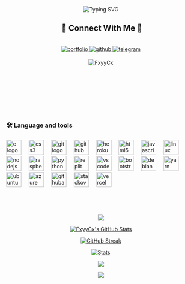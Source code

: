
<div align="center">
    <img
        src="https://readme-typing-svg.herokuapp.com?font=GlossAndBloom&size=30&duration=4997&color=993300&background=FF673200&center=true&vCenter=true&lines=Hey+there!;It's+me,+FxyyCxx!;Welcome;To+my+GitHub+world!🚀"
            alt="Typing SVG"
        /
        >
    </a>
</p>
</div>
<h2 align ="center"> 📝 Connect With Me 📝</h2>
<br> 
<div align="center">
<a href="https://fxyycxx-profile.vercel.app" target="_blank">
<img src=https://img.shields.io/badge/Portfolio-E4405F?style=for-the-badge&logo=portfolio&logoColor=white alt=portfolio style="margin-bottom: 5px;" />
</a> 
<a href="https://github.com/FxyyCx" target="_blank">
<img src=https://img.shields.io/badge/Github-E4405F?style=for-the-badge&logo=github&logoColor=white alt=github style="margin-bottom: 5px;" />
</a>  
<a href="https://t.me/fxyycxx2" target="_blank">
<img src=https://img.shields.io/badge/telegram-%2324292e.svg?&style=for-the-badge&logo=telegram&logoColor=white alt=telegram style="margin-bottom: 5px;" />
</a>
<p align="center"> <img src="https://komarev.com/ghpvc/?username=FxyyCx&label=Profile%20views&color=0e75b6&style=flat" alt="FxyyCx" /> </p>
<br>
<br>

<h2 align="center"></h2>


<br>

</p> 
<div align="center">
  <!-- <img src="https://avatars.githubusercontent.com/u/124222684?v=4" alt="Your Profile Picture" width="200" height="200"> -->

  <br>
    
###

<h3 align="left">🛠 Language and tools</h3>

###

<div align="left">
  <img src="https://skillicons.dev/icons?i=c" height="40" alt="c logo"  />
  <img width="12" />
  <img src="https://cdn.jsdelivr.net/gh/devicons/devicon/icons/css3/css3-original.svg" height="40" alt="css3 logo"  />
  <img width="12" />
  <img src="https://skillicons.dev/icons?i=git" height="40" alt="git logo"  />
  <img width="12" />
  <img src="https://skillicons.dev/icons?i=github" height="40" alt="github logo"  />
  <img width="12" />
  <img src="https://cdn.jsdelivr.net/gh/devicons/devicon/icons/heroku/heroku-original.svg" height="40" alt="heroku logo"  />
  <img width="12" />
  <img src="https://skillicons.dev/icons?i=html" height="40" alt="html5 logo"  />
  <img width="12" />
  <img src="https://skillicons.dev/icons?i=js" height="40" alt="javascript logo"  />
  <img width="12" />
  <img src="https://skillicons.dev/icons?i=linux" height="40" alt="linux logo"  />
  <img width="12" />
  <img src="https://skillicons.dev/icons?i=nodejs" height="40" alt="nodejs logo"  />
  <img width="12" />
  <img src="https://skillicons.dev/icons?i=raspberrypi" height="40" alt="raspberrypi logo"  />
  <img width="12" />
  <img src="https://skillicons.dev/icons?i=py" height="40" alt="python logo"  />
  <img width="12" />
  <img src="https://skillicons.dev/icons?i=replit" height="40" alt="replit logo"  />
  <img width="12" />
  <img src="https://skillicons.dev/icons?i=vscode" height="40" alt="vscode logo"  />
  <img width="12" />
  <img src="https://cdn.jsdelivr.net/gh/devicons/devicon/icons/bootstrap/bootstrap-original.svg" height="40" alt="bootstrap logo"  />
  <img width="12" />
  <img src="https://cdn.jsdelivr.net/gh/devicons/devicon/icons/debian/debian-original.svg" height="40" alt="debian logo"  />
  <img width="12" />
  <img src="https://cdn.jsdelivr.net/gh/devicons/devicon/icons/yarn/yarn-original.svg" height="40" alt="yarn logo"  />
  <img width="12" />
  <img src="https://cdn.jsdelivr.net/gh/devicons/devicon/icons/ubuntu/ubuntu-plain.svg" height="40" alt="ubuntu logo"  />
  <img width="12" />
  <img src="https://skillicons.dev/icons?i=azure" height="40" alt="azure logo"  />
  <img width="12" />
  <img src="https://cdn.simpleicons.org/githubactions/2088FF" height="40" alt="githubactions logo"  />
  <img width="12" />
  <img src="https://skillicons.dev/icons?i=stackoverflow" height="40" alt="stackoverflow logo"  />
  <img width="12" />
  <img src="https://skillicons.dev/icons?i=vercel" height="40" alt="vercel logo"  />
</div>

###



<br>


<!-- 
<h2 align="center"></h2> -->


<br>
<p align="center">
  <a href="https://github.com/FxyyCx"><img src="https://github-readme-stats.vercel.app/api/top-langs?username=monxnl&theme=tokyonight&layout=compact" /></a>

<p align="center">
  <a href="https://github.com/FxyyCx"> <img  alt="FxyyCx's GitHub Stats" src="https://awesome-github-stats.azurewebsites.net/user-stats/FxyyCx?cardType=github&theme=github-dark&preferLogin=true" />  </a>



<p align="center">
  <a href="https://github.com/FxyyCx">
    <img src="https://streak-stats.demolab.com?user=FxyyCx&theme=dark&background=000000" alt="GitHub Streak">
  </a>
</p>


 <p align="center">
    <a href="https://github.com/FxyyCx">
        <img src="https://github-readme-activity-graph.vercel.app/graph?username=FxyyCx&theme=redical" alt="Stats">
    </a>
</p>
<p align="center">
  <a href="https://github.com/monxnl"><img src="https://github-readme-stats.vercel.app/api/top-langs?username=monxnl&theme=tokyonight&layout=compact" /></a>
</p>



<p align="center"><a href="https://github.com/FxyyCx"><img src="https://github-readme-stats.vercel.app/api/top-langs/?username=FxyyCx&theme=radical&layout=compact"></a></p> 


